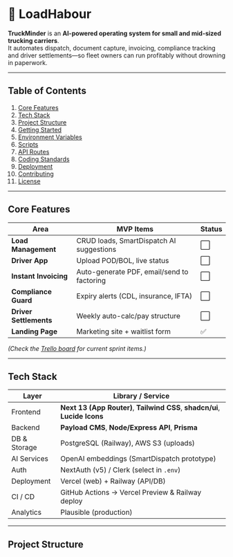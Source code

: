 # 🚚 LoadHabour

**TruckMinder** is an **AI-powered operating system for small and mid-sized trucking carriers**.  
It automates dispatch, document capture, invoicing, compliance tracking and driver settlements—so fleet owners can run profitably without drowning in paperwork.

---

## Table of Contents
1. [Core Features](#core-features)  
2. [Tech Stack](#tech-stack)  
3. [Project Structure](#project-structure)  
4. [Getting Started](#getting-started)  
5. [Environment Variables](#environment-variables)  
6. [Scripts](#scripts)  
7. [API Routes](#api-routes)  
8. [Coding Standards](#coding-standards)  
9. [Deployment](#deployment)  
10. [Contributing](#contributing)  
11. [License](#license)

---

## Core Features
| Area | MVP Items | Status |
|------|-----------|--------|
| **Load Management** | CRUD loads, SmartDispatch AI suggestions | ⬜ |
| **Driver App** | Upload POD/BOL, live status | ⬜ |
| **Instant Invoicing** | Auto-generate PDF, email/send to factoring | ⬜ |
| **Compliance Guard** | Expiry alerts (CDL, insurance, IFTA) | ⬜ |
| **Driver Settlements** | Weekly auto-calc/pay structure | ⬜ |
| **Landing Page** | Marketing site + waitlist form | ✅ |

*(Check the [Trello board](#) for current sprint items.)*

---

## Tech Stack
| Layer | Library / Service |
|-------|-------------------|
| Frontend | **Next 13 (App Router)**, **Tailwind CSS**, **shadcn/ui**, **Lucide Icons** |
| Backend | **Payload CMS**, **Node/Express API**, **Prisma** |
| DB & Storage | PostgreSQL (Railway), AWS S3 (uploads) |
| AI Services | OpenAI embeddings (SmartDispatch prototype) |
| Auth | NextAuth (v5) / Clerk (select in `.env`) |
| Deployment | Vercel (web) + Railway (API/DB) |
| CI / CD | GitHub Actions → Vercel Preview & Railway deploy |
| Analytics | Plausible (production) |

---

## Project Structure
